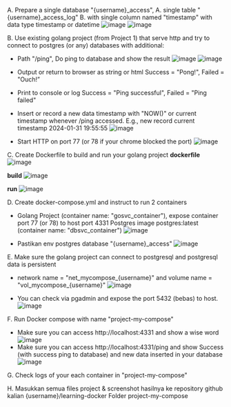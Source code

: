 A. Prepare a single database "{username}_access",
  A. single table "{username}_access_log"
  B. with single column named "timestamp" with data type timestamp or datetime
  ![image](https://github.com/hanashofiyah/learning-docker/assets/104729134/0b8796f7-886a-4e3b-93c4-bd6792339f23)
  ![image](https://github.com/hanashofiyah/learning-docker/assets/104729134/c563d6ab-41aa-4f7f-86c4-88291241fa48)

B. Use existing golang project (from Project 1) that serve http and try to connect to postgres (or any) databases with additional:
  - Path "/ping", Do ping to database and show the result
    ![image](https://github.com/hanashofiyah/learning-docker/assets/104729134/440bc9f8-319c-4e3a-9829-990cbec9a61c)
    ![image](https://github.com/hanashofiyah/learning-docker/assets/104729134/a6d6a0bb-7c20-4c20-97e9-8d87cf947d45)

  - Output or return to browser as string or html Success = "Pong!", Failed = "Ouch!”
  - Print to console or log Success = "Ping successful", Failed = "Ping failed"
    
  - Insert or record a new data timestamp with "NOW()" or current timestamp whenever /ping accessed. E.g., new record current timestamp 2024-01-31 19:55:55
    ![image](https://github.com/hanashofiyah/learning-docker/assets/104729134/ae13630b-7870-4ff0-82fe-6e991f0380dd)
    
  - Start HTTP on port 77 (or 78 if your chrome blocked the port)
    ![image](https://github.com/hanashofiyah/learning-docker/assets/104729134/9513337c-1d2d-4d26-872b-b9ea7839e337)


C. Create Dockerfile to build and run your golang project
**dockerfile**
![image](https://github.com/hanashofiyah/learning-docker/assets/104729134/512d014f-1c59-4bf7-baff-c694b337bb37)

**build**
![image](https://github.com/hanashofiyah/learning-docker/assets/104729134/71ae471d-fe71-45dc-924d-42c45b6298d2)

**run**
![image](https://github.com/hanashofiyah/learning-docker/assets/104729134/b5363b30-fb65-4bfc-9f80-1c65f2c076d5)


D. Create docker-compose.yml and instruct to run 2 containers
  - Golang Project (container name: "gosvc_container"), expose container port 77 (or 78) to host port 4331 Postgres image postgres:latest (container name: "dbsvc_container")
    ![image](https://github.com/hanashofiyah/learning-docker/assets/104729134/8f52f8fd-1d83-40f5-aebd-c2fee89248af)

  - Pastikan env postgres database "{username}_access"
    ![image](https://github.com/hanashofiyah/learning-docker/assets/104729134/76d40a0d-420b-4dc0-b97e-d219befc495a)


E. Make sure the golang project can connect to postgresql and postgresql data is persistent 
  - network name = "net_mycompose_{username}" and volume name = "vol_mycompose_{username}"
    ![image](https://github.com/hanashofiyah/learning-docker/assets/104729134/b2f645ad-1d4c-4186-a9c7-13ce5bd4bf6a)

  - You can check via pgadmin and expose the port 5432 (bebas) to host.
    ![image](https://github.com/hanashofiyah/learning-docker/assets/104729134/90a738be-6dc2-45cc-a9eb-e85a791fa6a9)

F. Run Docker compose with name "project-my-compose" 
  - Make sure you can access http://localhost:4331 and show a wise word
    ![image](https://github.com/hanashofiyah/learning-docker/assets/104729134/e2d15ba6-fe60-4b91-abcf-0c2669f7f91f)
  - Make sure you can access http://localhost:4331/ping and show Success (with success ping to database) and new data inserted in your database
    ![image](https://github.com/hanashofiyah/learning-docker/assets/104729134/7d1f6361-7a6d-47fd-8525-88fc0f27474f)


G. Check logs of your each container in "project-my-compose"


H. Masukkan semua files project & screenshot hasilnya ke repository github kalian
{username}/learning-docker Folder project-my-compose
